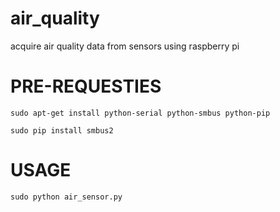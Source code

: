 # air_quality
acquire air quality data from sensors using raspberry pi

# PRE-REQUESTIES
```
sudo apt-get install python-serial python-smbus python-pip
```

```
sudo pip install smbus2
```

# USAGE
```
sudo python air_sensor.py 
```

